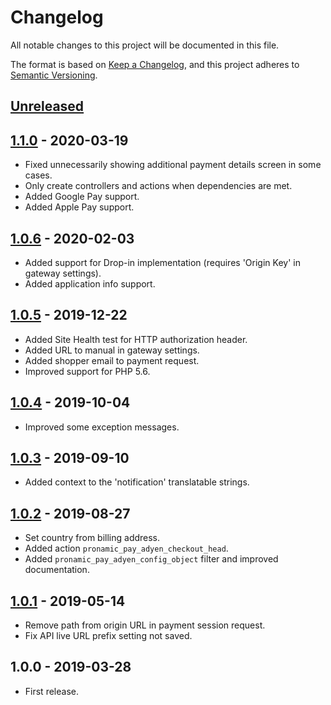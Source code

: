 # Changelog
All notable changes to this project will be documented in this file.

The format is based on [Keep a Changelog](https://keepachangelog.com/en/1.0.0/),
and this project adheres to [Semantic Versioning](https://semver.org/spec/v2.0.0.html).

## [Unreleased][unreleased]

## [1.1.0] - 2020-03-19
- Fixed unnecessarily showing additional payment details screen in some cases.
- Only create controllers and actions when dependencies are met.
- Added Google Pay support.
- Added Apple Pay support.

## [1.0.6] - 2020-02-03
- Added support for Drop-in implementation (requires 'Origin Key' in gateway settings).
- Added application info support.

## [1.0.5] - 2019-12-22
- Added Site Health test for HTTP authorization header.
- Added URL to manual in gateway settings.
- Added shopper email to payment request.
- Improved support for PHP 5.6.

## [1.0.4] - 2019-10-04
- Improved some exception messages.

## [1.0.3] - 2019-09-10
- Added context to the 'notification' translatable strings.

## [1.0.2] - 2019-08-27
- Set country from billing address.
- Added action `pronamic_pay_adyen_checkout_head`.
- Added `pronamic_pay_adyen_config_object` filter and improved documentation.

## [1.0.1] - 2019-05-14
- Remove path from origin URL in payment session request.
- Fix API live URL prefix setting not saved.

## 1.0.0 - 2019-03-28
- First release.

[unreleased]: https://github.com/wp-pay-gateways/adyen/compare/1.1.0...HEAD
[1.1.0]: https://github.com/wp-pay-gateways/adyen/compare/1.0.6...1.1.0
[1.0.6]: https://github.com/wp-pay-gateways/adyen/compare/1.0.5...1.0.6
[1.0.5]: https://github.com/wp-pay-gateways/adyen/compare/1.0.4...1.0.5
[1.0.4]: https://github.com/wp-pay-gateways/adyen/compare/1.0.3...1.0.4
[1.0.3]: https://github.com/wp-pay-gateways/adyen/compare/1.0.2...1.0.3
[1.0.2]: https://github.com/wp-pay-gateways/adyen/compare/1.0.1...1.0.2
[1.0.1]: https://github.com/wp-pay-gateways/adyen/compare/1.0.0...1.0.1
